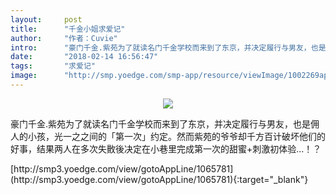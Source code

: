 ```yaml
---
layout:     post
title:      "千金小姐求爱记"
author:     "作者：Cuvie"
intro:      "豪门千金.紫苑为了就读名门千金学校而来到了东京，并决定履行与男友，也是佣人的小孩，光一之之间的「第一次」约定。然而紫苑的爷爷却千方百计破坏他们的好事，结果两人在多次失贁後决定在小巷里完成第一次的甜蜜+刺激初体验...！？"
date:       "2018-02-14 16:56:47"
tags:       "求爱记"
image:      "http://smp.yoedge.com/smp-app/resource/viewImage/1002269appline.png"
---
```

<div style="text-align: center">
<p><img src="http://smp.yoedge.com/smp-app/resource/viewImage/1002269appline.png"/></p>
</div>
<p class="post-meta">
<span>豪门千金.紫苑为了就读名门千金学校而来到了东京，并决定履行与男友，也是佣人的小孩，光一之之间的「第一次」约定。然而紫苑的爷爷却千方百计破坏他们的好事，结果两人在多次失贁後决定在小巷里完成第一次的甜蜜+刺激初体验...！？</span>
</p>
[http://smp3.yoedge.com/view/gotoAppLine/1065781](http://smp3.yoedge.com/view/gotoAppLine/1065781){:target="_blank"}


